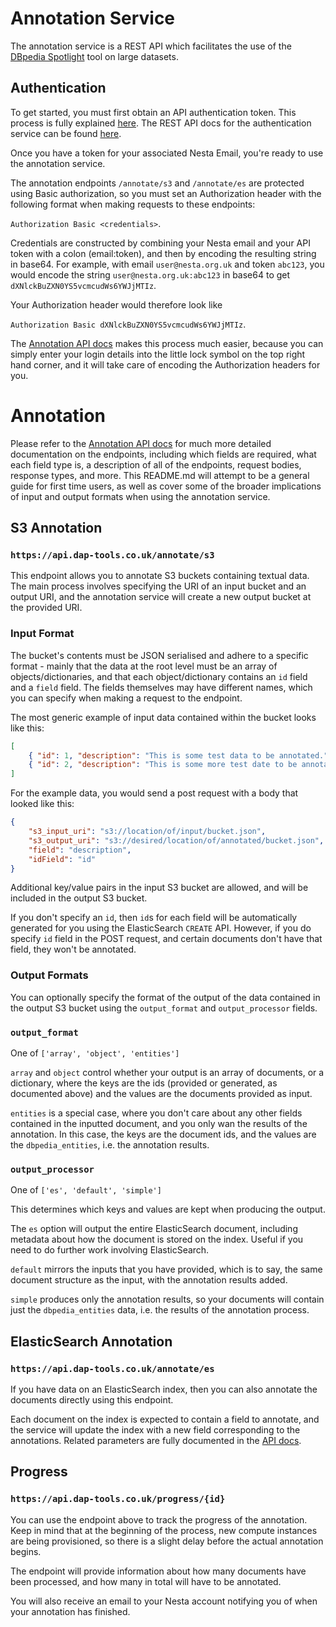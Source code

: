 # Annotation Service
The annotation service is a REST API which facilitates the use of the [DBpedia
Spotlight](https://www.dbpedia-spotlight.org/) tool on large datasets.

## Authentication
To get started, you must first obtain an API authentication token. This process
is fully explained
[here](https://github.com/nestauk/dap_dv_backends/tree/dev/src/services/authentication).
The REST API docs for the authentication service can be found
[here](https://api.dap-tools.co.uk/auth).

Once you have a token for your associated Nesta Email, you're ready to use the
annotation service.

The annotation endpoints `/annotate/s3` and `/annotate/es` are protected using
Basic authorization, so you must set an Authorization header with the following
format when making requests to these endpoints: 

`Authorization Basic <credentials>`. 

Credentials are constructed by combining your Nesta email and your API token
with a colon (email:token), and then by encoding the resulting string in base64.
For example, with email `user@nesta.org.uk` and token `abc123`, you would encode
the string `user@nesta.org.uk:abc123` in base64 to get
`dXNlckBuZXN0YS5vcmcudWs6YWJjMTIz`. 

Your Authorization header would therefore look like 

`Authorization Basic dXNlckBuZXN0YS5vcmcudWs6YWJjMTIz`.

The [Annotation API docs](https://api.dap-tools.uk/annotate) makes this process
much easier, because you can simply enter your login details into the little
lock symbol on the top right hand corner, and it will take care of encoding the
Authorization headers for you.

# Annotation
Please refer to the [Annotation API docs](https://api.dap-tools.uk/annotate) for
much more detailed documentation on the endpoints, including which fields are
required, what each field type is, a description of all of the endpoints,
request bodies, response types, and more. This README.md will attempt to be a
general guide for first time users, as well as cover some of the broader
implications of input and output formats when using the annotation service.

## S3 Annotation
### `https://api.dap-tools.co.uk/annotate/s3`
This endpoint allows you to annotate S3 buckets containing textual data. The
main process involves specifying the URI of an input bucket and an output URI,
and the annotation service will create a new output bucket at the provided URI.
### Input Format
The bucket's contents must be JSON serialised and adhere to a specific format -
mainly that the data at the root level must be an array of objects/dictionaries,
and that each object/dictionary contains an `id` field and a `field` field. The
fields themselves may have different names, which you can specify when making a
request to the endpoint.

The most generic example of input data contained within the bucket looks like
this:

```json
[
    { "id": 1, "description": "This is some test data to be annotated." },
    { "id": 2, "description": "This is some more test date to be annotated." }
]
```

For the example data, you would send a post request with a body that looked like
this:

```json
{
    "s3_input_uri": "s3://location/of/input/bucket.json",
    "s3_output_uri": "s3://desired/location/of/annotated/bucket.json",
    "field": "description",
    "idField": "id"
}
```

Additional key/value pairs in the input S3 bucket are allowed, and will be
included in the output S3 bucket.

If you don't specify an `id`, then `id`s for each field will be automatically
generated for you using the ElasticSearch `CREATE` API. However, if you do
specify `id` field in the POST request, and certain documents don't have that
field, they won't be annotated.

### Output Formats
You can optionally specify the format of the output of the data contained in the
output S3 bucket using the `output_format` and `output_processor` fields.

### `output_format`


One of `['array', 'object', 'entities']`

`array` and `object` control whether your output is an array of documents, or a
dictionary, where the keys are the ids (provided or generated, as documented
above) and the values are the documents provided as input.

`entities` is a special case, where you don't care about any other fields
contained in the inputted document, and you only wan the results of the
annotation. In this case, the keys are the document ids, and the values are the
`dbpedia_entities`, i.e. the annotation results.

### `output_processor` 

One of `['es', 'default', 'simple']`

This determines which keys and values are kept when producing the output. 

The `es` option will output the entire ElasticSearch document, including
metadata about how the document is stored on the index. Useful if you need to do
further work involving ElasticSearch.
 
`default` mirrors the inputs that you have provided, which is to say, the same
document structure as the input, with the annotation results added.

`simple` produces only the annotation results, so your documents will contain
just the `dbpedia_entities` data, i.e. the results of the annotation process.

## ElasticSearch Annotation
### `https://api.dap-tools.co.uk/annotate/es`
If you have data on an ElasticSearch index, then you can also annotate the
documents directly using this endpoint. 

Each document on the index is expected to contain a field to annotate, and the
service will update the index with a new field corresponding to the annotations.
Related parameters are fully documented in the [API
docs](https://api.dap-tools.uk/annotate).

## Progress

### `https://api.dap-tools.co.uk/progress/{id}`

You can use the endpoint above to track the progress of the annotation. Keep in
mind that at the beginning of the process, new compute instances are being
provisioned, so there is a slight delay before the actual annotation begins. 

The endpoint will provide information about how many documents have been
processed, and how many in total will have to be annotated.

You will also receive an email to your Nesta account notifying you of when your
annotation has finished.

